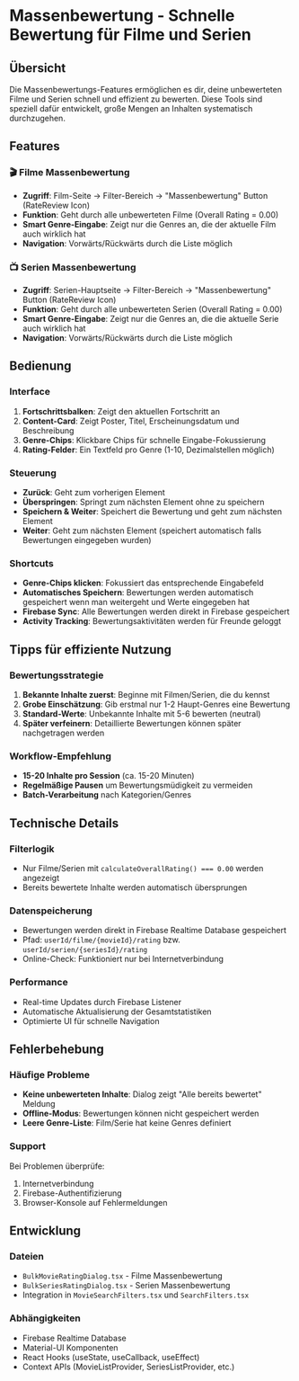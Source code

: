 # Massenbewertung - Schnelle Bewertung für Filme und Serien

## Übersicht

Die Massenbewertungs-Features ermöglichen es dir, deine unbewerteten Filme und Serien schnell und effizient zu bewerten. Diese Tools sind speziell dafür entwickelt, große Mengen an Inhalten systematisch durchzugehen.

## Features

### 🎬 Filme Massenbewertung

- **Zugriff**: Film-Seite → Filter-Bereich → "Massenbewertung" Button (RateReview Icon)
- **Funktion**: Geht durch alle unbewerteten Filme (Overall Rating = 0.00)
- **Smart Genre-Eingabe**: Zeigt nur die Genres an, die der aktuelle Film auch wirklich hat
- **Navigation**: Vorwärts/Rückwärts durch die Liste möglich

### 📺 Serien Massenbewertung

- **Zugriff**: Serien-Hauptseite → Filter-Bereich → "Massenbewertung" Button (RateReview Icon)
- **Funktion**: Geht durch alle unbewerteten Serien (Overall Rating = 0.00)
- **Smart Genre-Eingabe**: Zeigt nur die Genres an, die die aktuelle Serie auch wirklich hat
- **Navigation**: Vorwärts/Rückwärts durch die Liste möglich

## Bedienung

### Interface

1. **Fortschrittsbalken**: Zeigt den aktuellen Fortschritt an
2. **Content-Card**: Zeigt Poster, Titel, Erscheinungsdatum und Beschreibung
3. **Genre-Chips**: Klickbare Chips für schnelle Eingabe-Fokussierung
4. **Rating-Felder**: Ein Textfeld pro Genre (1-10, Dezimalstellen möglich)

### Steuerung

- **Zurück**: Geht zum vorherigen Element
- **Überspringen**: Springt zum nächsten Element ohne zu speichern
- **Speichern & Weiter**: Speichert die Bewertung und geht zum nächsten Element
- **Weiter**: Geht zum nächsten Element (speichert automatisch falls Bewertungen eingegeben wurden)

### Shortcuts

- **Genre-Chips klicken**: Fokussiert das entsprechende Eingabefeld
- **Automatisches Speichern**: Bewertungen werden automatisch gespeichert wenn man weitergeht und Werte eingegeben hat
- **Firebase Sync**: Alle Bewertungen werden direkt in Firebase gespeichert
- **Activity Tracking**: Bewertungsaktivitäten werden für Freunde geloggt

## Tipps für effiziente Nutzung

### Bewertungsstrategie

1. **Bekannte Inhalte zuerst**: Beginne mit Filmen/Serien, die du kennst
2. **Grobe Einschätzung**: Gib erstmal nur 1-2 Haupt-Genres eine Bewertung
3. **Standard-Werte**: Unbekannte Inhalte mit 5-6 bewerten (neutral)
4. **Später verfeinern**: Detaillierte Bewertungen können später nachgetragen werden

### Workflow-Empfehlung

- **15-20 Inhalte pro Session** (ca. 15-20 Minuten)
- **Regelmäßige Pausen** um Bewertungsmüdigkeit zu vermeiden
- **Batch-Verarbeitung** nach Kategorien/Genres

## Technische Details

### Filterlogik

- Nur Filme/Serien mit `calculateOverallRating() === 0.00` werden angezeigt
- Bereits bewertete Inhalte werden automatisch übersprungen

### Datenspeicherung

- Bewertungen werden direkt in Firebase Realtime Database gespeichert
- Pfad: `userId/filme/{movieId}/rating` bzw. `userId/serien/{seriesId}/rating`
- Online-Check: Funktioniert nur bei Internetverbindung

### Performance

- Real-time Updates durch Firebase Listener
- Automatische Aktualisierung der Gesamtstatistiken
- Optimierte UI für schnelle Navigation

## Fehlerbehebung

### Häufige Probleme

- **Keine unbewerteten Inhalte**: Dialog zeigt "Alle bereits bewertet" Meldung
- **Offline-Modus**: Bewertungen können nicht gespeichert werden
- **Leere Genre-Liste**: Film/Serie hat keine Genres definiert

### Support

Bei Problemen überprüfe:

1. Internetverbindung
2. Firebase-Authentifizierung
3. Browser-Konsole auf Fehlermeldungen

## Entwicklung

### Dateien

- `BulkMovieRatingDialog.tsx` - Filme Massenbewertung
- `BulkSeriesRatingDialog.tsx` - Serien Massenbewertung
- Integration in `MovieSearchFilters.tsx` und `SearchFilters.tsx`

### Abhängigkeiten

- Firebase Realtime Database
- Material-UI Komponenten
- React Hooks (useState, useCallback, useEffect)
- Context APIs (MovieListProvider, SeriesListProvider, etc.)
